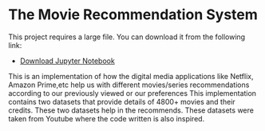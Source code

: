 # The Movie Recommendation System

This project requires a large file. You can download it from the following link:

- [Download Jupyter Notebook](https://drive.google.com/file/d/1u1gDISW0A1qWhMA9nxTlBZ6hXQ3ZkRU9/view?usp=drive_link)


This is an implementation of how the digital media applications like Netflix, Amazon Prime,etc help us with different movies/series recommendations according to our previously viewed or our preferences
This implementation contains two datasets that provide details of 4800+ movies and their credits. These two datasets help in the recommends.
These datasets were taken from Youtube where the code written is also inspired.

